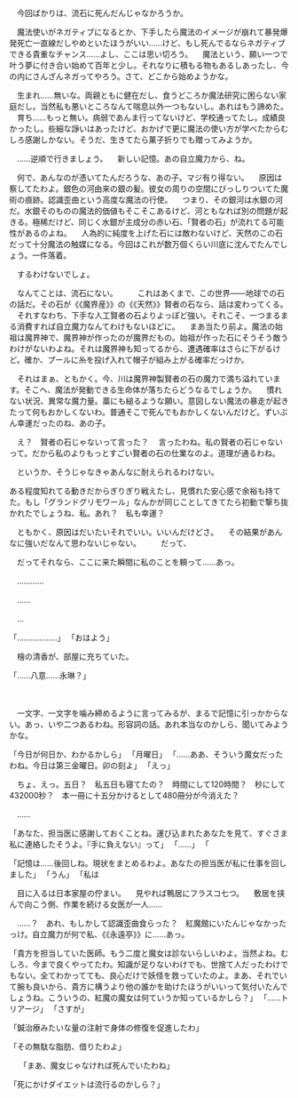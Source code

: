 　今回ばかりは、流石に死んだんじゃなかろうか。

　魔法使いがネガティブになるとか、下手したら魔法のイメージが崩れて暴発爆発死亡一直線だしやめといたほうがいい……けど、もし死んでるならネガティブできる貴重なチャンス……よし、ここは思い切ろう。
　魔法という、願い一つで叶う夢に付き合い始めて百年と少し。それなりに積もる物もあるしあったし、今の内にさんざんネガってやろう。さて、どこから始めようかな。

　生まれ……無いな。両親ともに健在だし、食うどころか魔法研究に困らない家庭だし。当然私も悪いところなんて喘息以外一つもないし。あれはもう諦めた。
　育ち……もっと無い。病弱であんま行ってないけど、学校通ってたし。成績良かったし。些細な諍いはあったけど、おかげで更に魔法の使い方が学べたからむしろ感謝しかない。そうだ、生きてたら菓子折りでも贈ってみようか。
　

　……逆順で行きましょう。
　新しい記憶。あの自立魔力から、ね。


　何で、あんなのが憑いてたんだろうな、あの子。マジ有り得ない。
　原因は察してたわよ。銀色の河由来の銀の髪。彼女の周りの空間にびっしりついてた魔術の痕跡。認識歪曲という高度な魔法の行使。
　つまり、その銀河は水銀の河だ。水銀そのものの魔法的価値もそこそこあるけど、河ともなれば別の問題が起きる。極稀だけど、同じく水銀が主成分の赤い石、「賢者の石」が流れてる可能性があるのよね。
　人為的に純度を上げた石には敵わないけど、天然のこの石だって十分魔法の触媒になる。今回はこれが数万個くらい川底に沈んでたんでしょう。一件落着。

　するわけないでしょ。

　なんてことは、流石にない。
　
　これはあくまで、この世界――地球での石の話だ。その石が《《魔界産》》の《《天然》》賢者の石なら、話は変わってくる。
　それすなわち、下手な人工賢者の石よりよっぽど強い。それこそ、一つまるまる消費すれば自立魔力なんてわけもないほどに。
　まあ当たり前よ。魔法の始祖は魔界神で、魔界神が作ったのが魔界だもの。始祖が作った石にそうそう敵うわけがないわよね。それは魔界神も知ってるから、遭遇確率はさらに下がるけど。確か、プールに糸を投げ入れて帽子が組み上がる確率だっけか。

　それはまぁ、ともかく。今、川は魔界神製賢者の石の魔力で満ち溢れています。そこへ、魔法が発動できる生命体が落ちたらどうなるでしょうか。
　慣れない状況、異常な魔力量。藁にも縋るような願い。意図しない魔法の暴走が起きたって何もおかしくないわ。普通そこで死んでもおかしくないんだけど。ずいぶん幸運だったのね、あの子。


　え？　賢者の石じゃないって言った？
　言ったわね。私の賢者の石じゃないって。だから私のよりもっとすごい賢者の石の仕業なのよ。道理が通るわね。

　というか、そうじゃなきゃあんなに耐えられるわけない。



ある程度知れてる動きだからぎりぎり戦えたし、見慣れた安心感で余裕も持てた。もし「グランドグリモワール」なんかが同じことしてきてたら初動で撃ち抜かれたでしょうね、私。あれ？　私も幸運？


　ともかく、原因はだいたいそれでいい。いいんだけどさ。
　その結果があんなに強いだなんて思わないじゃない。
　
　だって、
　







　だってそれなら、ここに来た瞬間に私のことを頼って……あっ。

　…………

　……

　…






「………………」
「おはよう」

　檜の清香が、部屋に充ちていた。



「……八意……永琳？」

　





　一文字、一文字を噛み締めるように言ってみるが、まるで記憶に引っかからない。あっ、いや二つあるわね。形容詞の話。あれ本当なのかしら、聞いてみようかな。

「今日が何日か、わかるかしら」
「月曜日」
「……ああ、そういう魔女だったわね。今日は第三金曜日。卯の刻よ」
「えっ」

　ちょ、えっ。五日？　私五日も寝てたの？　時間にして120時間？　秒にして432000秒？　本一冊に十五分かけるとして480冊分が今消えた？

　……

「あなた、担当医に感謝しておくことね。運び込まれたあなたを見て、すぐさま私に連絡したそうよ。『手に負えない』って」
「……」
「





「記憶は……後回しね。現状をまとめるわよ。あなたの担当医が私に仕事を回しました」
「うん」
「私は






　目に入るは日本家屋の佇まい。
　見やれば鴨居にフラスコ七つ。
　敷居を挟んで向こう側、作業を続ける女医が一人……

　……？　あれ、もしかして認識歪曲食らった？　紅魔館にいたんじゃなかったっけ。自立魔力が何で私、《《永遠亭》》に……あっ。

「貴方を担当していた医師。もう二度と魔女は診ないらしいわよ。当然よね。むしろ、今まで良くやってたわ。知識が足りないわけでも、世捨て人だったわけでもない。全てわかってても、良心だけで妖怪を救っていたのよ。まあ、それでいて腕も良いから、貴方に構うより他の誰かを助けたほうがいいって気付いたんでしょうね。こういうの、紅魔の魔女は何ていうか知っているかしら？」
「……トリアージ」
「さすが」



「鍼治療みたいな量の注射で身体の修復を促進したわ」


「その無駄な脂肪、借りたわよ」

　
「まあ、魔女じゃなければ死んでいたわね」

「死にかけダイエットは流行るのかしら？」
